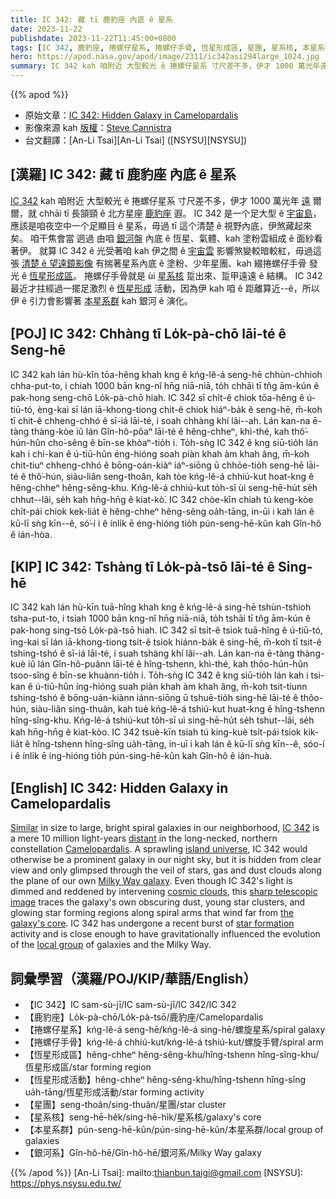 ```yaml
---
title: IC 342: 藏 tī 鹿豹座 內底 ê 星系
date: 2023-11-22
publishdate: 2023-11-22T11:45:00+0800
tags: [IC 342, 鹿豹座, 捲螺仔星系, 捲螺仔手骨, 恆星形成區, 星團, 星系核, 本星系群, 銀河]
hero: https://apod.nasa.gov/apod/image/2311/ic342asi294large_1024.jpg
summary: IC 342 kah 咱附近 大型較光 ê 捲螺仔星系 寸尺差不多，伊才 1000 萬光年遠爾爾，就 chhāi tī 長頷頸 ê 北方星座 鹿豹座遐。
---
```


{{% apod %}}

- 原始文章：[IC 342: Hidden Galaxy in Camelopardalis](https://apod.nasa.gov/apod/ap231122.html)
- 影像來源 kah [版權][copyright]：[Steve Cannistra](http://www.starrywonders.com/copyright.html)
- 台文翻譯：[An-Li Tsai][An-Li Tsai] ([NSYSU][NSYSU])

## [漢羅] IC 342: 藏 tī 鹿豹座 內底 ê 星系
[IC 342][IC 342] kah 咱附近 大型較光 ê 捲螺仔星系 寸尺差不多，伊才 1000 萬光年 [遠][distant] 爾爾，就 chhāi tī 長頷頸 ê 北方星座 [鹿豹座][Camelopardalis] 遐。
IC 342 是一个足大型 ê [宇宙島][island universe]，應該是咱夜空中一个足顯目 ê 星系，毋過 tī 這个清楚 ê 視野內底，伊煞藏起來矣。
咱干焦會當 迵過 由咱 [銀河][Milky Way galaxy]盤 內底 ê 恆星、氣體、kah 塗粉雲組成 ê 面紗看著伊。
就算 IC 342 ê 光受著咱 kah 伊之間 ê [宇宙雲][cosmic clouds] 影響煞變較暗較紅，毋過這張 [清楚 ê 望遠鏡影像][sharp telescopic image] 有揣著星系內底 ê 塗粉、少年星團、kah 綴捲螺仔手骨 發光 ê [恆星形成區][star formation]。
捲螺仔手骨就是 ùi [星系核][the galaxy's core] 踅出來、踅甲遠遠 ê 結構。
IC 342 最近才拄經過一擺足激烈 ê [恆星形成][star formation] 活動​​，因為伊 kah 咱 ê 距離算近--ê，所以伊 ê 引力會影響著 [本星系群][local group] kah 銀河 ê 演化。

## [POJ] IC 342: Chhàng tī Lo̍k-pà-chō lāi-té ê Seng-hē
IC 342 kah lán hù-kīn tōa-hêng khah kng ê kńg-lê-á seng-hē chhùn-chhioh chha-put-to, i chiah 1000 bān kng-nî hn̄g niā-niā, to̍h chhāi tī tn̂g ām-kún ê pak-hong seng-chō Lo̍k-pà-chō hiah.
IC 342 sī chi̍t-ê chiok tōa-hêng ê ú-tiū-tó, èng-kai sī lán iā-khong-tiong chi̍t-ê chiok hiáⁿ-ba̍k ê seng-hē, m̄-koh tī chit-ê chheng-chhó ê sī-iá lāi-té, i soah chhàng khí lâi--ah.
Lán kan-na ē-tàng thàng-kòe iû lán Gîn-hô-pôaⁿ lāi-té ê hêng-chheⁿ, khì-thé, kah thô͘-hún-hûn cho͘-sêng ê bīn-se khòaⁿ-tio̍h i.
To̍h-sǹg IC 342 ê kng siū-tio̍h lán kah i chi-kan ê ú-tiū-hûn éng-hióng soah piàn khah àm khah âng, m̄-koh chit-tiuⁿ chheng-chhó ê bōng-oán-kiàⁿ iáⁿ-siōng ū chhōe-tio̍h seng-hē lāi-té ê thô͘-hún, siàu-liân seng-thoân, kah tòe kńg-lê-á chhiú-kut hoat-kng ê hêng-chheⁿ hêng-sêng-khu.
Kńg-lê-á chhiú-kut to̍h-sī ùi seng-hē-hu̍t se̍h chhut--lâi, se̍h kah hn̄g-hn̄g ê kiat-kò͘.
IC 342 chòe-kīn chiah tú keng-kòe chi̍t-pái chiok kek-lia̍t ê hêng-chheⁿ hêng-sêng oa̍h-tāng​​, in-ūi i kah lán ê kū-lī sǹg kīn--ê, só͘-í i ê ínli̍k ē éng-hióng tio̍h pún-seng-hē-kûn kah Gîn-hô ê ián-hòa.

## [KIP] IC 342: Tshàng tī Lo̍k-pà-tsō lāi-té ê Sing-hē
IC 342 kah lán hù-kīn tuā-hîng khah kng ê kńg-lê-á sing-hē tshùn-tshioh tsha-put-to, i tsiah 1000 bān kng-nî hn̄g niā-niā, to̍h tshāi tī tn̂g ām-kún ê pak-hong sing-tsō Lo̍k-pà-tsō hiah.
IC 342 sī tsi̍t-ê tsiok tuā-hîng ê ú-tiū-tó, ìng-kai sī lán iā-khong-tiong tsi̍t-ê tsiok hiánn-ba̍k ê sing-hē, m̄-koh tī tsit-ê tshing-tshó ê sī-iá lāi-té, i suah tshàng khí lâi--ah.
Lán kan-na ē-tàng thàng-kuè iû lán Gîn-hô-puânn lāi-té ê hîng-tshenn, khì-thé, kah thôo-hún-hûn tsoo-sîng ê bīn-se khuànn-tio̍h i.
To̍h-sǹg IC 342 ê kng siū-tio̍h lán kah i tsi-kan ê ú-tiū-hûn íng-hióng suah piàn khah àm khah âng, m̄-koh tsit-tiunn tshing-tshó ê bōng-uán-kiànn iánn-siōng ū tshuē-tio̍h sing-hē lāi-té ê thôo-hún, siàu-liân sing-thuân, kah tuè kńg-lê-á tshiú-kut huat-kng ê hîng-tshenn hîng-sîng-khu.
Kńg-lê-á tshiú-kut to̍h-sī uì sing-hē-hu̍t se̍h tshut--lâi, se̍h kah hn̄g-hn̄g ê kiat-kòo.
IC 342 tsuè-kīn tsiah tú king-kuè tsi̍t-pái tsiok kik-lia̍t ê hîng-tshenn hîng-sîng ua̍h-tāng​​, in-uī i kah lán ê kū-lī sǹg kīn--ê, sóo-í i ê ínli̍k ē íng-hióng tio̍h pún-sing-hē-kûn kah Gîn-hô ê ián-huà.

## [English] IC 342: Hidden Galaxy in Camelopardalis
[Similar][Similar] in size to large, bright spiral galaxies in our neighborhood, [IC 342][IC 342] is a mere 10 million light-years [distant][distant] in the long-necked, northern constellation [Camelopardalis][Camelopardalis].
A sprawling [island universe][island universe], IC 342 would otherwise be a prominent galaxy in our night sky, but it is hidden from clear view and only glimpsed through the veil of stars, gas and dust clouds along the plane of our own [Milky Way galaxy][Milky Way galaxy].
Even though IC 342's light is dimmed and reddened by intervening [cosmic clouds][cosmic clouds], this [sharp telescopic image][sharp telescopic image] traces the galaxy's own obscuring dust, young star clusters, and glowing star forming regions along spiral arms that wind far from [the galaxy's core][the galaxy's core].
IC 342 has undergone a recent burst of [star formation][star formation] activity and is close enough to have gravitationally influenced the evolution of the [local group][local group] of galaxies and the Milky Way.

## 詞彙學習（漢羅/POJ/KIP/華語/English）
- 【IC 342】IC sam-sù-jī/IC sam-sù-jī/IC 342/IC 342
- 【鹿豹座】Lo̍k-pà-chō/Lo̍k-pà-tsō/鹿豹座/Camelopardalis
- 【捲螺仔星系】kńg-lê-á seng-hē/kńg-lê-á sing-hē/螺旋星系/spiral galaxy
- 【捲螺仔手骨】kńg-lê-á chhiú-kut/kńg-lê-á tshiú-kut/螺旋手臂/spiral arm
- 【恆星形成區】hêng-chheⁿ hêng-sêng-khu/hîng-tshenn hîng-sîng-khu/恆星形成區/star forming region
- 【恆星形成活動】hêng-chheⁿ hêng-sêng-khu/hîng-tshenn hîng-sîng ua̍h-tāng/恆星形成活動/star forming activity
- 【星團】seng-thoân/sing-thuân/星團/star cluster
- 【星系核】seng-hē-he̍k/sing-hē-hi̍k/星系核/galaxy's core
- 【本星系群】pún-seng-hē-kûn/pún-sing-hē-kûn/本星系群/local group of galaxies
- 【銀河系】Gîn-hô-hē/Gîn-hô-hē/銀河系/Milky Way galaxy

{{% /apod %}}
[An-Li Tsai]: mailto:thianbun.taigi@gmail.com
[NSYSU]: https://phys.nsysu.edu.tw/

[copyright]: https://apod.nasa.gov/apod/fap/lib/about_apod.html#srapply
[License]: https://creativecommons.org/licenses/by/2.0/

[Similar]:https://apod.nasa.gov/apod/ap101209.html
[IC 342]:http://spider.seds.org/spider/LG/i0342.html
[distant]:http://adsabs.harvard.edu/cgi-bin/bib_query?2002AJ....124..839S
[Camelopardalis]:http://www.hawastsoc.org/deepsky/cam/index.html
[island universe]:https://apod.nasa.gov/apod/ap051222.html
[Milky Way galaxy]:https://apod.nasa.gov/apod/ap110520.html
[cosmic clouds]:http://www-ssg.sr.unh.edu/ism/what1.html
[sharp telescopic image]:http://www.starrywonders.com/ic342asi294small.html
[the galaxy's core]:http://spacetelescope.org/images/potw1727a/
[star formation]:https://photojournal.jpl.nasa.gov/catalog/PIA14402
[local group]:http://messier.seds.org/xtra/ngc/maffei1g.html
